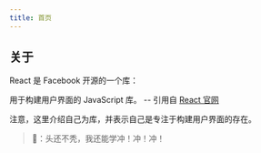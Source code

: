 ```yaml
---
title: 首页
---
```


## 关于

React 是 Facebook 开源的一个库：

用于构建用户界面的 JavaScript 库。	-- 引用自 [React 官网](https://react.docschina.org/) 

注意，这里介绍自己为库，并表示自己是专注于构建用户界面的存在。

> 👴：头还不秃，我还能学冲！冲！冲！